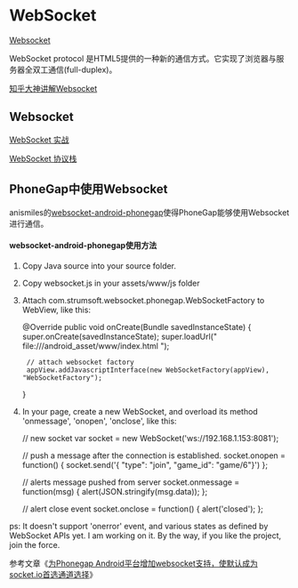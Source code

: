 # WebSocket

[Websocket](http://baike.baidu.com/link?url=Z6A2FGqDLWzj5fPTtVadpZ4kcVhK6uxw_7vcqN7eRhAC9tpiLmRposL7nhj4XYrxlJTVuk5C--6ydKgtZ-zyH_)

WebSocket protocol 是HTML5提供的一种新的通信方式。它实现了浏览器与服务器全双工通信(full-duplex)。

[知乎大神讲解Websocket](http://www.zhihu.com/question/20215561)

## Websocket

[WebSocket 实战](http://www.ibm.com/developerworks/cn/java/j-lo-WebSocket/)

[WebSocket 协议栈](http://tools.ietf.org/html/rfc6455?cm_mc_uid=78694715613414449023553&cm_mc_sid_50200000=1453666467)


## PhoneGap中使用Websocket

anismiles的[websocket-android-phonegap](https://github.com/anismiles/websocket-android-phonegap)使得PhoneGap能够使用Websocket进行通信。

#### websocket-android-phonegap使用方法

1. Copy Java source into your source folder.
2. Copy websocket.js in your assets/www/js folder
3. Attach com.strumsoft.websocket.phonegap.WebSocketFactory to WebView, like this:

	@Override
	public void onCreate(Bundle savedInstanceState) {
		super.onCreate(savedInstanceState);
		super.loadUrl(" file:///android_asset/www/index.html ");

		// attach websocket factory
		appView.addJavascriptInterface(new WebSocketFactory(appView), "WebSocketFactory");
	}

4. In your page, create a new WebSocket, and overload its method 'onmessage', 'onopen', 'onclose', like this:

	// new socket
	var socket = new WebSocket('ws://192.168.1.153:8081');
	 
	// push a message after the connection is established.
	socket.onopen = function() {
	 socket.send('{ "type": "join", "game_id": "game/6"}')
	};

	// alerts message pushed from server
	socket.onmessage = function(msg) {
	 alert(JSON.stringify(msg.data));
	};

	// alert close event
	socket.onclose = function() {
	 alert('closed');
	};


ps: It doesn't support 'onerror' event, and various states as defined by WebSocket APIs yet. I am working on it. By the way, if you like the project, join the force. 

参考文章《[为Phonegap Android平台增加websocket支持，使默认成为socket.io首选通道选择](http://www.thinksaas.cn/group/topic/201163/)》
